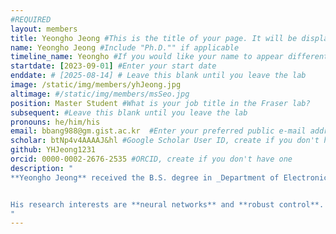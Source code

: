 ```yaml
---
#REQUIRED
layout: members
title: Yeongho Jeong #This is the title of your page. It will be displayed in the navigation bar and on the page itself.
name: Yeongho Jeong #Include "Ph.D."" if applicable
timeline_name: Yeongho #If you would like your name to appear differently on the Lab timeline, fill out this line.
startdate: [2023-09-01] #Enter your start date
enddate: # [2025-08-14] # Leave this blank until you leave the lab
image: /static/img/members/yhJeong.jpg 
altimage: #/static/img/members/msSeo.jpg 
position: Master Student #What is your job title in the Fraser lab?
subsequent: #Leave this blank until you leave the lab
pronouns: he/him/his
email: bbang988@gm.gist.ac.kr  #Enter your preferred public e-mail address
scholar: btNp4v4AAAAJ&hl #Google Scholar User ID, create if you don't have one
github: YHJeong1231
orcid: 0000-0002-2676-2535 #ORCID, create if you don't have one
description: "
**Yeongho Jeong** received the B.S. degree in _Department of Electronic Engineering_ from [**Kumoh National Institute of Tecnology**](https://www.kumoh.ac.kr/ko/index.do?sso=ok) and is currently pursuing the M.S. degree in _Department of Mechanical Engineering_ at the [**Gwangju Institute of Science and Technology (GIST)**](https://www.gist.ac.kr/en/main.html), South Korea.


His research interests are **neural networks** and **robust control**.
"
---
```

